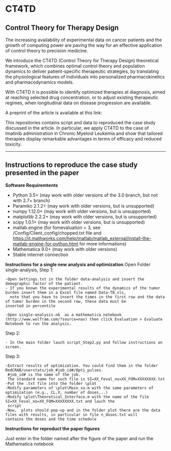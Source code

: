 # CT4TD
Control Theory for Therapy Design
----------------------------------

The increasing availability of experimental data on cancer patients and the growth of computing power are paving the way for an effective application of control theory to precision medicine.

We introduce the CT4TD (Control Theory for Therapy Design) theoretical framework, which combines optimal control theory and population dynamics to deliver patient-specific therapeutic strategies, by translating the physiological features of individuals into personalized pharmacokinetics and pharmacodynamics models. 

With CT4TD it is possible to identify optimized therapies at diagnosis, aimed at reaching selected drug concentration, or to adjust existing therapeutic regimes, when longitudinal data on disease progression are available.  

A preprint of the article is available at this link: 

This repositories contains script and data to reproduced the case study discussed in the article. 
In particular, we apply CT4TD to the case of Imatinib administration in Chronic Myeloid Leukemia and show that tailored therapies display remarkable advantages in terms of efficacy and reduced toxicity.

----------------------------------
Instructions to reproduce the case study presented in the paper
----------------------------------

**Software Requiremtents**

- Python 3.5+ (may work with older versions of the 3.0 branch, but not with 2.7+ branch)
- Paramiko 2.1.2+ (may work with older versions, but is unsupported)
- numpy 1.12.0+ (may work with older versions, but is unsupported)
- matplotlib 2.2.2+ (may work with older versions, but is unsupported)
- scipy 1.0.1+ (may work with older versions, but is unsupported)
-  matlab.engine (for fomevaluation = 3, see /Config/Client_config/chopped.txt file and https://it.mathworks.com/help/matlab/matlab_external/install-the-matlab-engine-for-python.html   for more informations)
- Mathematica 9.0+ (may work with older versions)
- Stable internet connection


**Instructions for a single new analysis and optimization** 
Open Folder single-analysis,
Step 1:

	-Open Settings.txt in the folder data-analysis and insert the demographic factor of the patient.
	- If you known the experimental results of the dynamics of the tumor burden insert them in a Excel file named Data-TB.xls,
	  note that you have to insert the times in the first row and the data of tumor burden in the second row, these data must be            inserted in percentile
	  
	-Open single-analysis.nb  as a mathematica notebook (http://www.wolfram.com/?source=nav) then click Evaluation > Evaluate       	  Notebook to run the analysis.
Step 2:

	- In the main folder lauch script_Step2.py and follow instructions on screen.
Step 3:

	-Extract results of optimization. You could find them in the folder RedCRAB/userstats/job_#job_id#/Opti_pulses.
	 #job_id# is the name of the job.
	 The standard name for such file is SI=XX_Feval_no=XX_FOM=XXXXXXXX.txt
	-Put the .txt file into the folder \plot
	-Modify parameters of \plot\Main_so.m with the same parameters of optimization (e.g., CL,V, number of doses,..)
	-Modify \plot\Theoretical_Interface.m with the name of the file SI=XX_Feval_no=XX_FOM=XXXXXXXX.txt and lauch the 
	 script
	-Now,  plots should pop-up and in the folder plot there are the data files with results, in particular in file n_doses.txt will          contains the doses and the time schedule
	
	
 

**Instructions for reproduct the paper figures** 


Just enter in the folder named after the figure of the paper and run the Mathematica notebook
